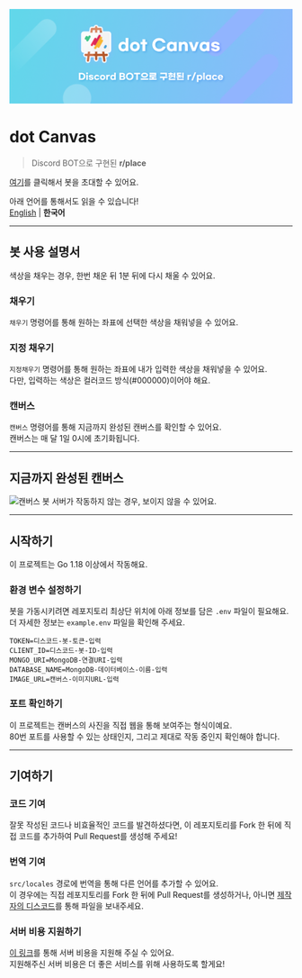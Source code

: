 ![섬네일](../images/dotcanvas_ko.png)  
# dot Canvas
> Discord BOT으로 구현된 **r/place**  

[여기](https://discord.com/api/oauth2/authorize?client_id=963240769861341224&permissions=414464724032&scope=bot%20applications.commands)를 클릭해서 봇을 초대할 수 있어요.  

아래 언어를 통해서도 읽을 수 있습니다!  
[English](../README.md) | **한국어**  
* * *
## 봇 사용 설명서
색상을 채우는 경우, 한번 채운 뒤 1분 뒤에 다시 채울 수 있어요.

### 채우기
`채우기` 명령어를 통해 원하는 좌표에 선택한 색상을 채워넣을 수 있어요.
### 지정 채우기
`지정채우기` 명령어를 통해 원하는 좌표에 내가 입력한 색상을 채워넣을 수 있어요.  
다만, 입력하는 색상은 컬러코드 방식(#000000)이어야 해요.
### 캔버스
`캔버스` 명령어를 통해 지금까지 완성된 캔버스를 확인할 수 있어요.  
캔버스는 매 달 1일 0시에 초기화됩니다.
* * *
## 지금까지 완성된 캔버스
![캔버스](https://dotcanvas.neoration.me/image)
봇 서버가 작동하지 않는 경우, 보이지 않을 수 있어요.  
* * *
## 시작하기
이 프로젝트는 Go 1.18 이상에서 작동해요.  

### 환경 변수 설정하기
봇을 가동시키려면 레포지토리 최상단 위치에 아래 정보를 담은 `.env` 파일이 필요해요.  
더 자세한 정보는 `example.env` 파일을 확인해 주세요.
```
TOKEN=디스코드-봇-토큰-입력
CLIENT_ID=디스코드-봇-ID-입력
MONGO_URI=MongoDB-연결URI-입력
DATABASE_NAME=MongoDB-데이터베이스-이름-입력
IMAGE_URL=캔버스-이미지URL-입력
```  

### 포트 확인하기
이 프로젝트는 캔버스의 사진을 직접 웹을 통해 보여주는 형식이예요.  
80번 포트를 사용할 수 있는 상태인지, 그리고 제대로 작동 중인지 확인해야 합니다.  
* * *
## 기여하기
### 코드 기여
잘못 작성된 코드나 비효율적인 코드를 발견하셨다면, 이 레포지토리를 Fork 한 뒤에 직접 코드를 추가하여 Pull Request를 생성해 주세요!  

### 번역 기여
`src/locales` 경로에 번역을 통해 다른 언어를 추가할 수 있어요.  
이 경우에는 직접 레포지토리를 Fork 한 뒤에 Pull Request를 생성하거나, 아니면 [제작자의 디스코드](https://discord.com/users/726534821572116512)를 통해 파일을 보내주세요.

### 서버 비용 지원하기
[이 링크](https://toss.me/neorate)를 통해 서버 비용을 지원해 주실 수 있어요.  
지원해주신 서버 비용은 더 좋은 서비스를 위해 사용하도록 할게요!  